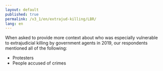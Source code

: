 ```yaml
---
layout: default
published: true
permalink: /v3_1/en/extrajud-killing/LBR/
lang: en
---
```

When asked to provide more context about who was especially vulnerable to extrajudicial killing by government agents in 2019, our respondents mentioned all of the following:  

- Protesters 
- People accused of crimes